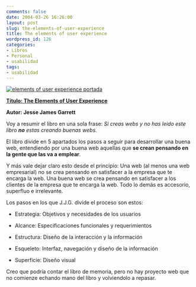 ```yaml
---
comments: false
date: 2004-03-26 16:26:00
layout: post
slug: the-elements-of-user-experience
title: The elements of user experience
wordpress_id: 126
categories:
- Libros
- Personal
- usabilidad
tags:
- usabilidad
---
```


[![elements of user experience portada](http://jorgegorka.files.wordpress.com/elements_user_experience.jpg)](http://www.amazon.com/Elements-User-Experience-User-Centered-Design/dp/0735712026/sr=1-1/qid=1163860628/ref=pd_bbs_sr_1/102-4838740-6826568?ie=UTF8&s=books)



**[Título: The Elements of User Experience](http://www.amazon.com/Elements-User-Experience-User-Centered-Design/dp/0735712026/sr=1-1/qid=1163860628/ref=pd_bbs_sr_1/102-4838740-6826568?ie=UTF8&s=books)**  

**Autor: Jesse James Garrett**





Voy a resumir el libro en una sola frase: _Si creas webs y no has leido este libro **no** estas creando buenas webs._





El libro divide en 5 apartados los pasos a seguir para desarrollar una buena web, entendiendo por una buena web aquellas que **se crean pensando en la gente que las va a emplear**.  
  
Y más vale dejar claro esto desde el principio: Una web (al menos una web empresarial) no se crea pensando en satisfacer a la empresa que te encarga la web.  Una buena web se crea pensando en satisfacer a los clientes de la empresa que te encarga la web.  Todo lo demás es accesorio, superfluo e irrelevante.




Los pasos en los que J.J.G. divide el proceso son estos:






  * Estrategia: Objetivos y necesidades de los usuarios


  * Alcance: Especificaciones funcionales y requerimientos


  * Estructura: Diseño de la interacción y la información


  * Esqueleto: Interfaz, navegación y diseño de la información


  * Superficie: Diseño visual




Creo que podría contar el libro de memoria, pero no hay proyecto web que no comienze echando mano del libro y volviendolo a repasar.
